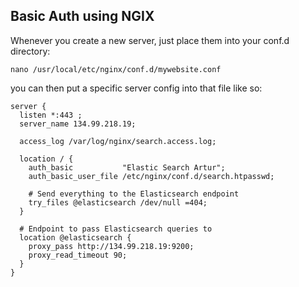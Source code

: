 ## Basic Auth using NGIX
Whenever you create a new server, just place them into your conf.d directory:
````
nano /usr/local/etc/nginx/conf.d/mywebsite.conf
````
you can then put a specific server config into that file like so:
````
server {
  listen *:443 ;
  server_name 134.99.218.19;
 
  access_log /var/log/nginx/search.access.log;
 
  location / {
    auth_basic           "Elastic Search Artur";
    auth_basic_user_file /etc/nginx/conf.d/search.htpasswd;
 
    # Send everything to the Elasticsearch endpoint
    try_files @elasticsearch /dev/null =404;
  }
 
  # Endpoint to pass Elasticsearch queries to
  location @elasticsearch {
    proxy_pass http://134.99.218.19:9200;
    proxy_read_timeout 90;
  }
}
````

